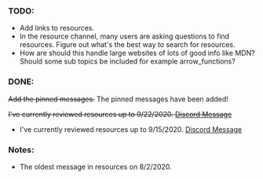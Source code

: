 ### TODO:

- Add links to resources.
- In the resource channel, many users are asking questions to find resources. Figure out what's the best way to search for resources.
- How are should this handle large websites of lots of good info like MDN? Should some sub topics be included for example arrow_functions?

### DONE:

~~Add the pinned messages.~~ The pinned messages have been added!

~~I've currently reviewed resources up to 9/22/2020. [Discord Message](https://discord.com/channels/735923219315425401/737804588266291252/757992749659324426)~~

- I've currently reviewed resources up to 9/15/2020. [Discord Message](https://discord.com/channels/735923219315425401/737804588266291252/757992749659324426)

### Notes:

- The oldest message in resources on 8/2/2020.
